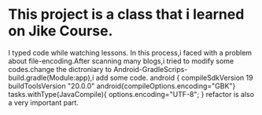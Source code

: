 # This project is a class that i learned on Jike Course.
I typed code while watching lessons.
In this process,i faced with a problem about file-encoding.After scanning many blogs,i tried to modify
some codes.change the dictroniary to Android-GradleScrips-build.gradle(Module:app),i add some code.
android {
    compileSdkVersion 19
    buildToolsVersion "20.0.0"
    android{compileOptions.encoding="GBK"}
    tasks.withType(JavaCompile){
    options.encoding="UTF-8";
}
refactor is also a very important part.
